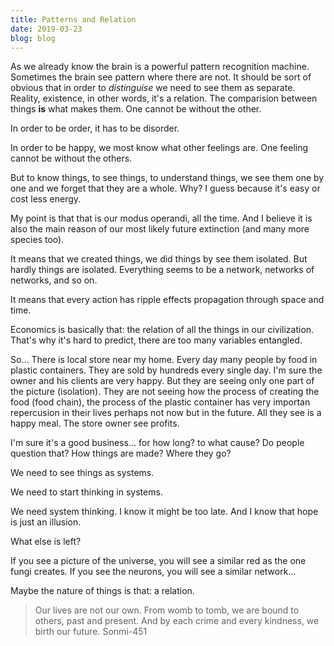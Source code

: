 ```yaml
---
title: Patterns and Relation
date: 2019-03-23
blog: blog
---
```


As we already know the brain is a powerful pattern recognition machine. Sometimes the brain see pattern where there are not. It should be sort of obvious that in order to *distinguise* we need to see them as separate. Reality, existence, in other words, it's a relation. The comparision between things **is** what makes them. One cannot be without the other.

In order to be order, it has to be disorder.

In order to be happy, we most know what other feelings are. One feeling cannot be without the others.

But to know things, to see things, to understand things, we see them one by one and we forget that they are a whole. Why? I guess because it's easy or cost less energy.

My point is that that is our modus operandi, all the time. And I believe it is also the main reason of our most likely future extinction (and many more species too).

It means that we created things, we did things by see them isolated. But hardly things are isolated. Everything seems to be a network, networks of networks, and so on.

It means that every action has ripple effects propagation through space and time.

Economics is basically that: the relation of all the things in our civilization. That's why it's hard to predict, there are too many variables entangled.

So... There is local store near my home. Every day many people by food in plastic containers. They are sold by hundreds every single day. I'm sure the owner and his clients are very happy. But they are seeing only one part of the picture (isolation). They are not seeing how the process of creating the food (food chain), the process of the plastic container has very importan repercusion in their lives perhaps not now but in the future. All they see is a happy meal. The store owner see profits.

I'm sure it's a good business... for how long? to what cause? Do people question that? How things are made? Where they go?

We need to see things as systems.

We need to start thinking in systems.

We need system thinking. I know it might be too late. And I know that hope is just an illusion.

What else is left?

If you see a picture of the universe, you will see a similar red as the one fungi creates. If you see the neurons, you will see a similar network...

Maybe the nature of things is that: a relation.

<blockquote>
Our lives are not our own. From womb to tomb, we are bound to others, past and present. And by each crime and every kindness, we birth our future.
<span>Sonmi-451</span>
</blockquote>
